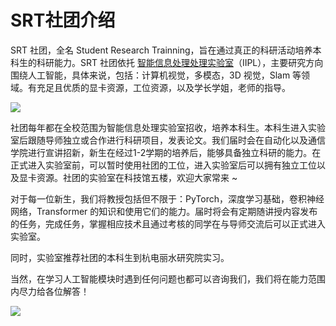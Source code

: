 # SRT社团介绍

SRT 社团，全名 Student Research Trainning，旨在通过真正的科研活动培养本科生的科研能力。SRT 社团依托 [智能信息处理处理实验室](http://iipl.net.cn/index/list_team.aspx)（IIPL），主要研究方向围绕人工智能，具体来说，包括：计算机视觉，多模态，3D 视觉，Slam 等领域。有充足且优质的显卡资源，工位资源，以及学长学姐，老师的指导。

![](https://cdn.xyxsw.site/Am3Iwb1ggnyUkB1b9osh.png)

社团每年都在全校范围为智能信息处理实验室招收，培养本科生。本科生进入实验室后跟随导师独立或合作进行科研项目，发表论文。我们届时会在自动化以及通信学院进行宣讲招新，新生在经过1-2学期的培养后，能够具备独立科研的能力。在正式进入实验室前，可以暂时使用社团的工位，进入实验室后可以拥有独立工位以及显卡资源。社团的实验室在科技馆五楼，欢迎大家常来 ~

对于每一位新生，我们将教授包括但不限于：PyTorch，深度学习基础，卷积神经网络，Transformer 的知识和使用它们的能力。届时将会有定期随讲授内容发布的任务，完成任务，掌握相应技术且通过考核的同学在与导师交流后可以正式进入实验室。

同时，实验室推荐社团的本科生到杭电丽水研究院实习。

当然，在学习人工智能模块时遇到任何问题也都可以咨询我们，我们将在能力范围内尽力给各位解答！

![](https://cdn.xyxsw.site/srt2023newqqgroup.png)

